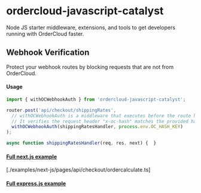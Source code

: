 # ordercloud-javascript-catalyst
Node JS starter middleware, extensions, and tools to get developers running with OrderCloud faster.

## Webhook Verification
Protect your webhook routes by blocking requests that are not from OrderCloud. 

#### Usage
```js
import { withOCWebhookAuth } from 'ordercloud-javascript-catalyst';

router.post('api/checkout/shippingRates', 
  // withOCWebhookAuth is a middleware that executes before the route handler.
  // It verifies the request header "x-oc-hash" matches the provided hashKey.
  withOCWebhookAuth(shippingRatesHandler, process.env.OC_HASH_KEY)
);

async function shippingRatesHandler(req, res, next) {  }
```
#### [Full next.js example](./examples/next-js/pages/api/checkout/ordercalculate.ts)
[./examples/next-js/pages/api/checkout/ordercalculate.ts]

#### [Full express.js example](./examples/express-js/src/checkoutIntegrationRoutes.ts)
